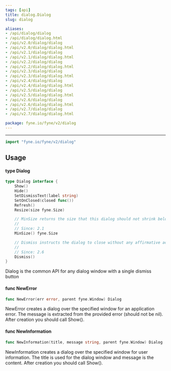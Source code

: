 ```yaml
---
tags: [api]
title: dialog.Dialog
slug: dialog

aliases:
- /api/dialog/dialog
- /api/dialog/dialog.html
- /api/v2.0/dialog/dialog
- /api/v2.0/dialog/dialog.html
- /api/v2.1/dialog/dialog
- /api/v2.1/dialog/dialog.html
- /api/v2.2/dialog/dialog
- /api/v2.2/dialog/dialog.html
- /api/v2.3/dialog/dialog
- /api/v2.3/dialog/dialog.html
- /api/v2.4/dialog/dialog
- /api/v2.4/dialog/dialog.html
- /api/v2.5/dialog/dialog
- /api/v2.5/dialog/dialog.html
- /api/v2.6/dialog/dialog
- /api/v2.6/dialog/dialog.html
- /api/v2.7/dialog/dialog
- /api/v2.7/dialog/dialog.html

package: fyne.io/fyne/v2/dialog
---
```



---
```go
import "fyne.io/fyne/v2/dialog"
```

## Usage

#### type Dialog

```go
type Dialog interface {
	Show()
	Hide()
	SetDismissText(label string)
	SetOnClosed(closed func())
	Refresh()
	Resize(size fyne.Size)

	// MinSize returns the size that this dialog should not shrink below.
	//
	// Since: 2.1
	MinSize() fyne.Size

	// Dismiss instructs the dialog to close without any affirmative action.
	//
	// Since: 2.6
	Dismiss()
}
```

Dialog is the common API for any dialog window with a single dismiss button

#### func  NewError

```go
func NewError(err error, parent fyne.Window) Dialog
```
NewError creates a dialog over the specified window for an application error. The message is extracted from the provided error (should not be nil). After creation you should call Show().

#### func  NewInformation

```go
func NewInformation(title, message string, parent fyne.Window) Dialog
```
NewInformation creates a dialog over the specified window for user information. The title is used for the dialog window and message is the content. After creation you should call Show().
